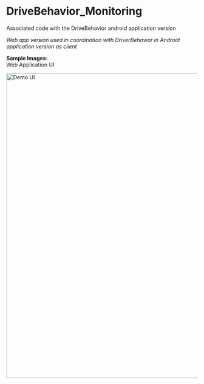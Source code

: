 # DriveBehavior_Monitoring
Associated code with the DriveBehavior android application version


<i> Web app version used in coordination with DriverBehavior in Android application version as client  </i>



<b>Sample Images:<br/></b>
Web Application UI

<img src=https://github.com/hkbtotw/DriverBehavior_Monitoring/blob/master/ScreenCapture.JPG alt="Demo UI" width="800"/>
